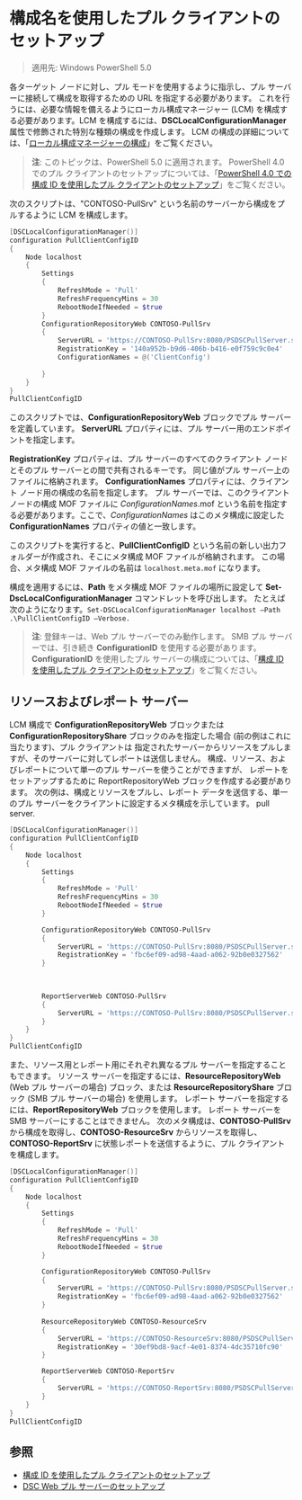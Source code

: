 # 構成名を使用したプル クライアントのセットアップ

> 適用先: Windows PowerShell 5.0

各ターゲット ノードに対し、プル モードを使用するように指示し、プル サーバーに接続して構成を取得するための URL を指定する必要があります。 これを行うには、必要な情報を備えるようにローカル構成マネージャー (LCM) を構成する必要があります。LCM を構成するには、**DSCLocalConfigurationManager** 属性で修飾された特別な種類の構成を作成します。 LCM の構成の詳細については、「[ローカル構成マネージャーの構成](metaConfig.md)」をご覧ください。

> **注**: このトピックは、PowerShell 5.0 に適用されます。 PowerShell 4.0 でのプル クライアントのセットアップについては、「[PowerShell 4.0 での構成 ID を使用したプル クライアントのセットアップ](pullClientConfigID4.md)」をご覧ください。

次のスクリプトは、"CONTOSO-PullSrv" という名前のサーバーから構成をプルするように LCM を構成します。

```powershell
[DSCLocalConfigurationManager()]
configuration PullClientConfigID
{
    Node localhost
    {
        Settings
        {
            RefreshMode = 'Pull'
            RefreshFrequencyMins = 30 
            RebootNodeIfNeeded = $true
        }
        ConfigurationRepositoryWeb CONTOSO-PullSrv
        {
            ServerURL = 'https://CONTOSO-PullSrv:8080/PSDSCPullServer.svc'
            RegistrationKey = '140a952b-b9d6-406b-b416-e0f759c9c0e4'
            ConfigurationNames = @('ClientConfig')
            
        }      
    }
}
PullClientConfigID
```

このスクリプトでは、**ConfigurationRepositoryWeb** ブロックでプル サーバーを定義しています。 **ServerURL** プロパティには、プル サーバー用のエンドポイントを指定します。

**RegistrationKey** プロパティは、プル サーバーのすべてのクライアント ノードとそのプル サーバーとの間で共有されるキーです。 同じ値がプル サーバー上のファイルに格納されます。 **ConfigurationNames** プロパティには、クライアント ノード用の構成の名前を指定します。 プル サーバーでは、このクライアント ノードの構成 MOF ファイルに *ConfigurationNames*.mof という名前を指定する必要があります。ここで、*ConfigurationNames* はこのメタ構成に設定した **ConfigurationNames** プロパティの値と一致します。

このスクリプトを実行すると、**PullClientConfigID** という名前の新しい出力フォルダーが作成され、そこにメタ構成 MOF ファイルが格納されます。 この場合、メタ構成 MOF ファイルの名前は `localhost.meta.mof` になります。

構成を適用するには、**Path** をメタ構成 MOF ファイルの場所に設定して **Set-DscLocalConfigurationManager** コマンドレットを呼び出します。 たとえば次のようになります。`Set-DSCLocalConfigurationManager localhost –Path .\PullClientConfigID –Verbose.`

> **注**: 登録キーは、Web プル サーバーでのみ動作します。 SMB プル サーバーでは、引き続き **ConfigurationID** を使用する必要があります。 **ConfigurationID** を使用したプル サーバーの構成については、「[構成 ID を使用したプル クライアントのセットアップ](pullClientConfigID.md)」をご覧ください。

## リソースおよびレポート サーバー

LCM 構成で **ConfigurationRepositoryWeb** ブロックまたは **ConfigurationRepositoryShare** ブロックのみを指定した場合 (前の例はこれに当たります)、プル クライアントは 
指定されたサーバーからリソースをプルしますが、そのサーバーに対してレポートは送信しません。 構成、リソース、およびレポートについて単一のプル サーバーを使うことができますが、 
レポートをセットアップするために ReportRepositoryWeb ブロックを作成する必要があります。 次の例は、構成とリソースをプルし、レポート データを送信する、単一のプル サーバーをクライアントに設定するメタ構成を示しています。
pull server.

```powershell
[DSCLocalConfigurationManager()]
configuration PullClientConfigID
{
    Node localhost
    {
        Settings
        {
            RefreshMode = 'Pull'
            RefreshFrequencyMins = 30 
            RebootNodeIfNeeded = $true
        }

        ConfigurationRepositoryWeb CONTOSO-PullSrv
        {
            ServerURL = 'https://CONTOSO-PullSrv:8080/PSDSCPullServer.svc'
            RegistrationKey = 'fbc6ef09-ad98-4aad-a062-92b0e0327562'
        }
        
        

        ReportServerWeb CONTOSO-PullSrv
        {
            ServerURL = 'https://CONTOSO-PullSrv:8080/PSDSCPullServer.svc'
        }
    }
}
PullClientConfigID
```


また、リソース用とレポート用にそれぞれ異なるプル サーバーを指定することもできます。 リソース サーバーを指定するには、**ResourceRepositoryWeb** (Web プル サーバーの場合) ブロック、または 
**ResourceRepositoryShare** ブロック (SMB プル サーバーの場合) を使用します。
レポート サーバーを指定するには、**ReportRepositoryWeb** ブロックを使用します。 レポート サーバーを SMB サーバーにすることはできません。
次のメタ構成は、**CONTOSO-PullSrv** から構成を取得し、**CONTOSO-ResourceSrv** からリソースを取得し、**CONTOSO-ReportSrv** に状態レポートを送信するように、プル クライアントを構成します。

```powershell
[DSCLocalConfigurationManager()]
configuration PullClientConfigID
{
    Node localhost
    {
        Settings
        {
            RefreshMode = 'Pull'
            RefreshFrequencyMins = 30 
            RebootNodeIfNeeded = $true
        }

        ConfigurationRepositoryWeb CONTOSO-PullSrv
        {
            ServerURL = 'https://CONTOSO-PullSrv:8080/PSDSCPullServer.svc'
            RegistrationKey = 'fbc6ef09-ad98-4aad-a062-92b0e0327562'
        }
        
        ResourceRepositoryWeb CONTOSO-ResourceSrv
        {
            ServerURL = 'https://CONTOSO-ResourceSrv:8080/PSDSCPullServer.svc'
            RegistrationKey = '30ef9bd8-9acf-4e01-8374-4dc35710fc90'
        }

        ReportServerWeb CONTOSO-ReportSrv
        {
            ServerURL = 'https://CONTOSO-ReportSrv:8080/PSDSCPullServer.svc'
        }
    }
}
PullClientConfigID
```

## 参照

* [構成 ID を使用したプル クライアントのセットアップ](pullClientConfigID.md)
* [DSC Web プル サーバーのセットアップ](pullServer.md)


<!--HONumber=Mar16_HO4-->



